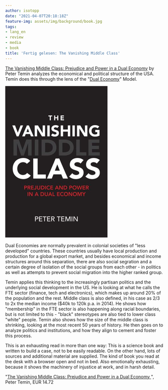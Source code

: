 ```yaml
---
author: isotopp
date: "2021-04-07T20:18:18Z"
feature-img: assets/img/background/book.jpg
tags:
- lang_en
- review
- media
- book
title: 'Fertig gelesen: The Vanishing Middle Class'
---
```

[The Vanishing Middle Class: Prejudice and Power in a Dual Economy](https://www.amazon.de/Vanishing-Middle-Class-Prejudice-Economy-ebook/dp/B08BT2XDNT) by Peter Temin analyzes the economical and political structure of the USA. Temin does this through the lens of the "[Dual Economy](https://en.wikipedia.org/wiki/Dual_economy)" Model.

[![](/uploads/2021/04/vanishing-middle-class.jpg)](https://www.amazon.de/Vanishing-Middle-Class-Prejudice-Economy-ebook/dp/B08BT2XDNT)

Dual Economies are normally prevalent in colonial societies of "less developed" countries. These countries usually have local production and production for a global export market, and besides economical and income structures around this separation, there are also social segration and a certain degree of isolation of the social groups from each other - in politics as well as attempts to prevent social migration into the higher ranked group.

Temin applies this thinking to the increasingly partisan politics and the underlying social development in the US. He is looking at what he calls the FTE sector (finance, tech and electronics), which makes up around 20% of the population and the rest. Middle class is also defined, in his case as 2/3 to 2x the median income ($40k to 120k p.a. in 2014). He shows how "membership" in the FTE sector is also happening along racial boundaries, but is not limited to this - "black" stereotypes are also tied to lower class "white" people. Temin also shows how the size of the middle class is shrinking, looking at the most recent 50 years of history. He then goes on to analyze politics and institutions, and how they align to cement and foster this process.

This is an exhausting read in more than one way: This is a science book and written to build a case, not to be easily readable. On the other hand, lots of sources and additional material are supplied. The kind of book you read at the desk with a browser open and not in bed. Also emotionally exhausting, because it shows the machinery of injustice at work, and in harsh detail.

"[The Vanishing Middle Class: Prejudice and Power in a Dual Economy ](https://www.amazon.de/Vanishing-Middle-Class-Prejudice-Economy-ebook/dp/B08BT2XDNT)", Peter Temin, EUR 14.72
